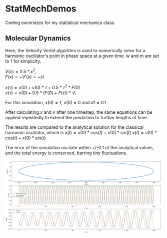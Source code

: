 # StatMechDemos
 Coding excersizes for my statistical mechanics class.

 ## Molecular Dynamics

 Here, the Velocity Verlet algorithm is used to numerically solve for a harmonic oscillator's point in phase space at a given time. w and m are set to 1 for simplicity.

 $V(x) = 0.5*x^2$,\
 $F(x) = -V'(x) = -x$\

 $x(τ) = x(0) + v(0) * τ + 0.5* τ^2 * F(0)$\
 $v(τ) = v(0) + 0.5 * (F(0)+F(τ)) * τ$\

 For this simulation, $x(0)=1$, $v(0)=0$ and $dt=0.1$

 After calculating $x$ and $v$ after one timestep, the same equations can be applied repeatedly to extend the prediction to further lengths of time.

 The results are compared to the analytical solution for the classical harmonic oscillator, which is
 $x(t) = x(0) * cos(t) + v(0) * sin(t)\
 v(t) = v(0) * cos(t) - x(0) * sin(t)$

 The error of the simulation oscilate within +/-0.1 of the analytical values, and the total energy is conserved, barring tiny fluctuations.

 <img src="MD.png">

